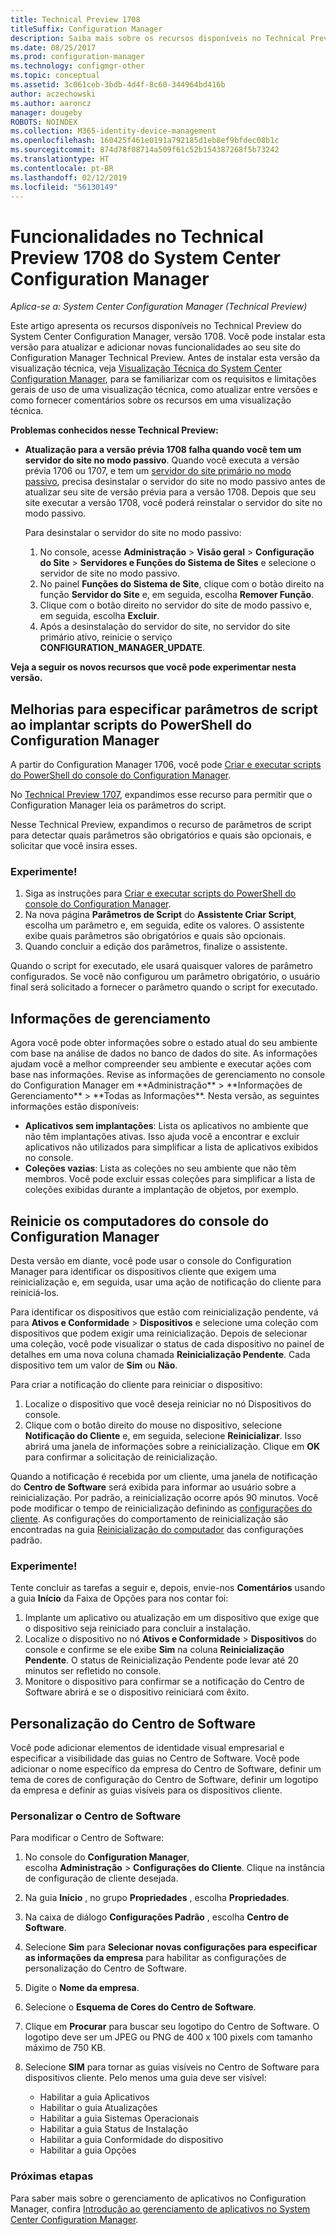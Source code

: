 ```yaml
---
title: Technical Preview 1708
titleSuffix: Configuration Manager
description: Saiba mais sobre os recursos disponíveis no Technical Preview versão 1708 do System Center Configuration Manager.
ms.date: 08/25/2017
ms.prod: configuration-manager
ms.technology: configmgr-other
ms.topic: conceptual
ms.assetid: 3c061ceb-3bdb-4d4f-8c60-344964bd416b
author: aczechowski
ms.author: aaroncz
manager: dougeby
ROBOTS: NOINDEX
ms.collection: M365-identity-device-management
ms.openlocfilehash: 160425f461e0191a792185d1eb8ef9bfdec08b1c
ms.sourcegitcommit: 874d78f08714a509f61c52b154387268f5b73242
ms.translationtype: HT
ms.contentlocale: pt-BR
ms.lasthandoff: 02/12/2019
ms.locfileid: "56130149"
---
```

# <a name="capabilities-in-technical-preview-1708-for-system-center-configuration-manager"></a>Funcionalidades no Technical Preview 1708 do System Center Configuration Manager

*Aplica-se a: System Center Configuration Manager (Technical Preview)*

Este artigo apresenta os recursos disponíveis no Technical Preview do System Center Configuration Manager, versão 1708. Você pode instalar esta versão para atualizar e adicionar novas funcionalidades ao seu site do Configuration Manager Technical Preview. Antes de instalar esta versão da visualização técnica, veja [Visualização Técnica do System Center Configuration Manager](../../core/get-started/technical-preview.md), para se familiarizar com os requisitos e limitações gerais de uso de uma visualização técnica, como atualizar entre versões e como fornecer comentários sobre os recursos em uma visualização técnica.     


<!--  Known Issues Template   
**Known Issues in this Technical Preview:**
-   **Issue Name**. Details
    Workaround details.
-->
**Problemas conhecidos nesse Technical Preview:**
- **Atualização para a versão prévia 1708 falha quando você tem um servidor do site no modo passivo**. Quando você executa a versão prévia 1706 ou 1707, e tem um [servidor do site primário no modo passivo](/sccm/core/get-started/capabilities-in-technical-preview-1706#site-server-role-high-availability), precisa desinstalar o servidor do site no modo passivo antes de atualizar seu site de versão prévia para a versão 1708. Depois que seu site executar a versão 1708, você poderá reinstalar o servidor do site no modo passivo.

  Para desinstalar o servidor do site no modo passivo:
  1. No console, acesse **Administração** > **Visão geral** > **Configuração do Site** > **Servidores e Funções do Sistema de Sites** e selecione o servidor de site no modo passivo.
  2. No painel **Funções do Sistema de Site**, clique com o botão direito na função **Servidor do Site** e, em seguida, escolha **Remover Função**.
  3. Clique com o botão direito no servidor do site de modo passivo e, em seguida, escolha **Excluir**.
  4. Após a desinstalação do servidor do site, no servidor do site primário ativo, reinicie o serviço **CONFIGURATION_MANAGER_UPDATE**.




**Veja a seguir os novos recursos que você pode experimentar nesta versão.**  

<!--  Rough Section Template
##  FEATURE

### Procedure 1
### Try it out!  
 Try to complete the following tasks and then send us **Feedback** from the **Home** tab of the Ribbon to let us know how it worked:
 -  Task 1
 -  Task 2              
-->

## <a name="improvements-for-specifying-script-parameters-when-you-deploy-powershell-scripts-from-configuration-manager"></a>Melhorias para especificar parâmetros de script ao implantar scripts do PowerShell do Configuration Manager
<!-- 1236459 -->

A partir do Configuration Manager 1706, você pode [Criar e executar scripts do PowerShell do console do Configuration Manager](/sccm/apps/deploy-use/create-deploy-scripts).

No [Technical Preview 1707](/sccm/core/get-started/capabilities-in-technical-preview-1707#add-parameters-when-you-deploy-powershell-scripts-from-configuration-manager), expandimos esse recurso para permitir que o Configuration Manager leia os parâmetros do script.

Nesse Technical Preview, expandimos o recurso de parâmetros de script para detectar quais parâmetros são obrigatórios e quais são opcionais, e solicitar que você insira esses.

### <a name="try-it-out"></a>Experimente!

1. Siga as instruções para [Criar e executar scripts do PowerShell do console do Configuration Manager](/sccm/apps/deploy-use/create-deploy-scripts).
2. Na nova página **Parâmetros de Script** do **Assistente Criar Script**, escolha um parâmetro e, em seguida, edite os valores.
O assistente exibe quais parâmetros são obrigatórios e quais são opcionais.
4. Quando concluir a edição dos parâmetros, finalize o assistente.

Quando o script for executado, ele usará quaisquer valores de parâmetro configurados. Se você não configurou um parâmetro obrigatório, o usuário final será solicitado a fornecer o parâmetro quando o script for executado.

## <a name="management-insights"></a>Informações de gerenciamento
<!-- 1353967 --> Agora você pode obter informações sobre o estado atual do seu ambiente com base na análise de dados no banco de dados do site. As informações ajudam você a melhor compreender seu ambiente e executar ações com base nas informações. Revise as informações de gerenciamento no console do Configuration Manager em **Administração** > **Informações de Gerenciamento** > **Todas as Informações**. Nesta versão, as seguintes informações estão disponíveis:

- **Aplicativos sem implantações**: Lista os aplicativos no ambiente que não têm implantações ativas. Isso ajuda você a encontrar e excluir aplicativos não utilizados para simplificar a lista de aplicativos exibidos no console.
- **Coleções vazias**: Lista as coleções no seu ambiente que não têm membros. Você pode excluir essas coleções para simplificar a lista de coleções exibidas durante a implantação de objetos, por exemplo.


## <a name="restart-computers-from-the-configuration-manager-console"></a>Reinicie os computadores do console do Configuration Manager   
<!-- 1356283 --> Desta versão em diante, você pode usar o console do Configuration Manager para identificar os dispositivos cliente que exigem uma reinicialização e, em seguida, usar uma ação de notificação do cliente para reiniciá-los.

Para identificar os dispositivos que estão com reinicialização pendente, vá para **Ativos e Conformidade** > **Dispositivos** e selecione uma coleção com dispositivos que podem exigir uma reinicialização. Depois de selecionar uma coleção, você pode visualizar o status de cada dispositivo no painel de detalhes em uma nova coluna chamada **Reinicialização Pendente**. Cada dispositivo tem um valor de **Sim** ou **Não**.

Para criar a notificação do cliente para reiniciar o dispositivo:
1.  Localize o dispositivo que você deseja reiniciar no nó Dispositivos do console.
2.  Clique com o botão direito do mouse no dispositivo, selecione **Notificação do Cliente** e, em seguida, selecione **Reinicializar**. Isso abrirá uma janela de informações sobre a reinicialização. Clique em **OK** para confirmar a solicitação de reinicialização.

Quando a notificação é recebida por um cliente, uma janela de notificação do **Centro de Software** será exibida para informar ao usuário sobre a reinicialização. Por padrão, a reinicialização ocorre após 90 minutos. Você pode modificar o tempo de reinicialização definindo as [configurações do cliente](/sccm/core/clients/deploy/configure-client-settings). As configurações do comportamento de reinicialização são encontradas na guia [Reinicialização do computador](/sccm/core/clients/deploy/about-client-settings#computer-restart) das configurações padrão.


### <a name="try-it-out"></a>Experimente!
Tente concluir as tarefas a seguir e, depois, envie-nos **Comentários** usando a guia **Início** da Faixa de Opções para nos contar foi:
1.  Implante um aplicativo ou atualização em um dispositivo que exige que o dispositivo seja reiniciado para concluir a instalação.
2.  Localize o dispositivo no nó **Ativos e Conformidade** > **Dispositivos** do console e confirme se ele exibe **Sim** na coluna **Reinicialização Pendente**. O status de Reinicialização Pendente pode levar até 20 minutos ser refletido no console.
3.  Monitore o dispositivo para confirmar se a notificação do Centro de Software abrirá e se o dispositivo reiniciará com êxito.


## <a name="software-center-customization"></a>Personalização do Centro de Software
<!-- 1351224 --> Você pode adicionar elementos de identidade visual empresarial e especificar a visibilidade das guias no Centro de Software. Você pode adicionar o nome específico da empresa do Centro de Software, definir um tema de cores de configuração do Centro de Software, definir um logotipo da empresa e definir as guias visíveis para os dispositivos cliente.

### <a name="customize-software-center"></a>Personalizar o Centro de Software

Para modificar o Centro de Software:

1. No console do **Configuration Manager**, escolha **Administração** > **Configurações do Cliente**. Clique na instância de configuração de cliente desejada.
2. Na guia **Início** , no grupo **Propriedades** , escolha **Propriedades**.
3. Na caixa de diálogo **Configurações Padrão** , escolha **Centro de Software**.
4. Selecione **Sim** para **Selecionar novas configurações para especificar as informações da empresa** para habilitar as configurações de personalização do Centro de Software.
5. Digite o **Nome da empresa**.
6. Selecione o **Esquema de Cores do Centro de Software**.
7. Clique em **Procurar** para buscar seu logotipo do Centro de Software. O logotipo deve ser um JPEG ou PNG de 400 x 100 pixels com tamanho máximo de 750 KB.
8. Selecione **SIM** para tornar as guias visíveis no Centro de Software para dispositivos cliente. Pelo menos uma guia deve ser visível:

    -  Habilitar a guia Aplicativos
    -  Habilitar o guia Atualizações
    -  Habilitar a guia Sistemas Operacionais
    -  Habilitar a guia Status de Instalação
    -  Habilitar a guia Conformidade do dispositivo
    -  Habilitar a guia Opções

### <a name="next-steps"></a>Próximas etapas

Para saber mais sobre o gerenciamento de aplicativos no Configuration Manager, confira [Introdução ao gerenciamento de aplicativos no System Center Configuration Manager](/sccm/apps/understand/introduction-to-application-management).
